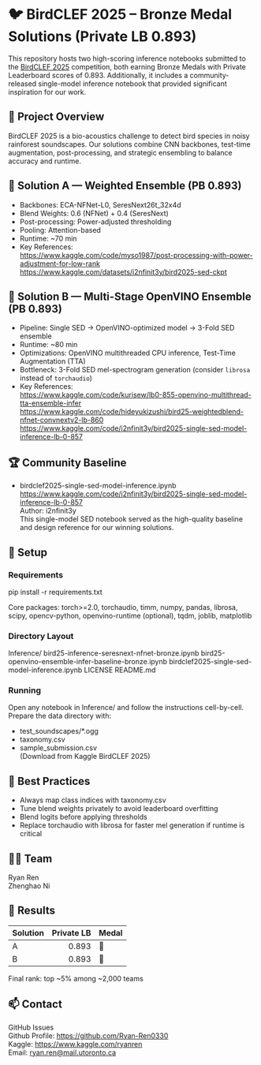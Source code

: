 # 🐦 BirdCLEF 2025 – Bronze Medal Solutions (Private LB 0.893)

This repository hosts two high-scoring inference notebooks submitted to the [BirdCLEF 2025](https://www.kaggle.com/competitions/birdclef-2025) competition, both earning Bronze Medals with Private Leaderboard scores of 0.893. Additionally, it includes a community-released single-model inference notebook that provided significant inspiration for our work.

## 📌 Project Overview

BirdCLEF 2025 is a bio-acoustics challenge to detect bird species in noisy rainforest soundscapes. Our solutions combine CNN backbones, test-time augmentation, post-processing, and strategic ensembling to balance accuracy and runtime.

## 🥇 Solution A — Weighted Ensemble (PB 0.893)

- Backbones: ECA-NFNet-L0, SeresNext26t_32x4d  
- Blend Weights: 0.6 (NFNet) + 0.4 (SeresNext)  
- Post-processing: Power-adjusted thresholding  
- Pooling: Attention-based  
- Runtime: ~70 min  
- Key References:  
  https://www.kaggle.com/code/myso1987/post-processing-with-power-adjustment-for-low-rank  
  https://www.kaggle.com/datasets/i2nfinit3y/bird2025-sed-ckpt

## 🥇 Solution B — Multi-Stage OpenVINO Ensemble (PB 0.893)

- Pipeline: Single SED → OpenVINO-optimized model → 3-Fold SED ensemble  
- Runtime: ~80 min  
- Optimizations: OpenVINO multithreaded CPU inference, Test-Time Augmentation (TTA)  
- Bottleneck: 3-Fold SED mel-spectrogram generation (consider `librosa` instead of `torchaudio`)  
- Key References:  
  https://www.kaggle.com/code/kurisew/lb0-855-openvino-multithread-tta-ensemble-infer  
  https://www.kaggle.com/code/hideyukizushi/bird25-weightedblend-nfnet-convnextv2-lb-860  
  https://www.kaggle.com/code/i2nfinit3y/bird2025-single-sed-model-inference-lb-0-857

## 🏆 Community Baseline

- birdclef2025-single-sed-model-inference.ipynb   
https://www.kaggle.com/code/i2nfinit3y/bird2025-single-sed-model-inference-lb-0-857   
  Author: i2nfinit3y  
  This single-model SED notebook served as the high-quality baseline and design reference for our winning solutions.

## 🔧 Setup

### Requirements

pip install -r requirements.txt

Core packages: torch>=2.0, torchaudio, timm, numpy, pandas, librosa, scipy, opencv-python, openvino-runtime (optional), tqdm, joblib, matplotlib

### Directory Layout

Inference/
    bird25-inference-seresnext-nfnet-bronze.ipynb
    bird25-openvino-ensemble-infer-baseline-bronze.ipynb
    birdclef2025-single-sed-model-inference.ipynb
LICENSE
README.md

### Running

Open any notebook in Inference/ and follow the instructions cell-by-cell.  
Prepare the data directory with:  
- test_soundscapes/*.ogg  
- taxonomy.csv  
- sample_submission.csv  
(Download from Kaggle BirdCLEF 2025)

## 📌 Best Practices

- Always map class indices with taxonomy.csv
- Tune blend weights privately to avoid leaderboard overfitting
- Blend logits before applying thresholds
- Replace torchaudio with librosa for faster mel generation if runtime is critical

## 🧑‍💻 Team

Ryan Ren  
Zhenghao Ni  

## 🏁 Results

| Solution | Private LB | Medal |
|----------|-----------:|-------|
| A        | 0.893      | 🥉    |
| B        | 0.893      | 🥉    |

Final rank: top ~5% among ~2,000 teams

## 📫 Contact

GitHub Issues  
Github Profile: https://github.com/Ryan-Ren0330  
Kaggle: https://www.kaggle.com/ryanren  
Email: ryan.ren@mail.utoronto.ca  

